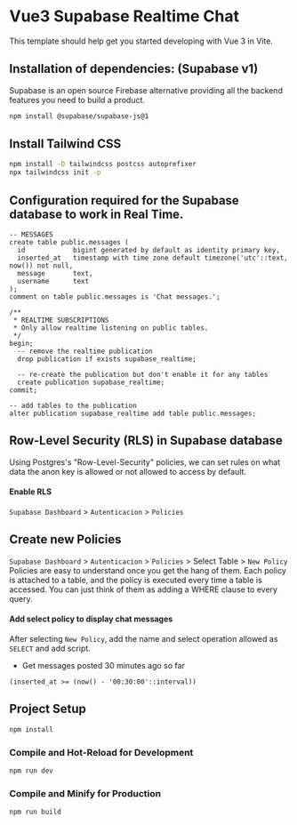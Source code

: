 # Vue3 Supabase Realtime Chat

This template should help get you started developing with Vue 3 in Vite.

## Installation of dependencies: (Supabase v1)

Supabase is an open source Firebase alternative providing all the backend features you need to build a product.

```sh
npm install @supabase/supabase-js@1
```

## Install Tailwind CSS

```sh
npm install -D tailwindcss postcss autoprefixer
npx tailwindcss init -p
```

## Configuration required for the Supabase database to work in Real Time.

```shell
-- MESSAGES
create table public.messages (
  id            bigint generated by default as identity primary key,
  inserted_at   timestamp with time zone default timezone('utc'::text, now()) not null,
  message       text,
  username      text
);
comment on table public.messages is 'Chat messages.';

/**
 * REALTIME SUBSCRIPTIONS
 * Only allow realtime listening on public tables.
 */
begin;
  -- remove the realtime publication
  drop publication if exists supabase_realtime;

  -- re-create the publication but don't enable it for any tables
  create publication supabase_realtime;
commit;

-- add tables to the publication
alter publication supabase_realtime add table public.messages;
```

## Row-Level Security (RLS) in Supabase database

Using Postgres's "Row-Level-Security" policies, we can set rules on what data the anon key is allowed or not allowed to access by default.

#### Enable RLS

`Supabase Dashboard` > `Autenticacion` > `Policies`

## Create new Policies

`Supabase Dashboard` > `Autenticacion` > `Policies` > Select Table > `New Policy`
Policies are easy to understand once you get the hang of them. Each policy is attached to a table, and the policy is executed every time a table is accessed. You can just think of them as adding a WHERE clause to every query.

#### Add select policy to display chat messages

After selecting `New Policy`, add the name and select operation allowed as `SELECT` and add script.

- Get messages posted 30 minutes ago so far

```shell
(inserted_at >= (now() - '00:30:00'::interval))
```

## Project Setup

```sh
npm install
```

### Compile and Hot-Reload for Development

```sh
npm run dev
```

### Compile and Minify for Production

```sh
npm run build
```
